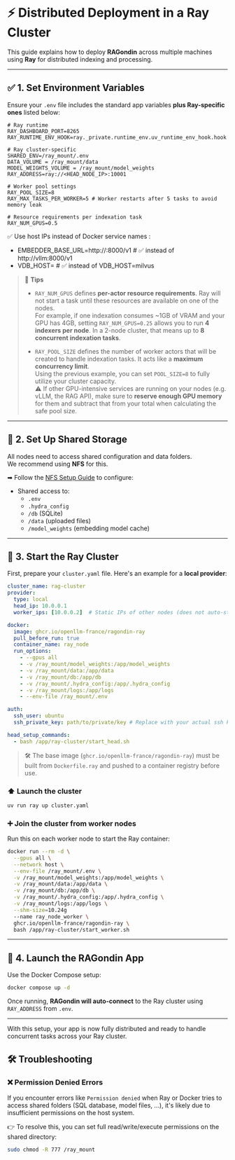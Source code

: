 # ⚡ Distributed Deployment in a Ray Cluster

This guide explains how to deploy **RAGondin** across multiple machines using **Ray** for distributed indexing and processing.

---

## ✅ 1. Set Environment Variables

Ensure your `.env` file includes the standard app variables **plus Ray-specific ones** listed below:

```env
# Ray runtime
RAY_DASHBOARD_PORT=8265
RAY_RUNTIME_ENV_HOOK=ray._private.runtime_env.uv_runtime_env_hook.hook

# Ray cluster-specific
SHARED_ENV=/ray_mount/.env
DATA_VOLUME = /ray_mount/data
MODEL_WEIGHTS_VOLUME = /ray_mount/model_weights
RAY_ADDRESS=ray://<HEAD_NODE_IP>:10001

# Worker pool settings
RAY_POOL_SIZE=8
RAY_MAX_TASKS_PER_WORKER=5 # Worker restarts after 5 tasks to avoid memory leak

# Resource requirements per indexation task
RAY_NUM_GPUS=0.5
```

✅ Use host IPs instead of Docker service names :

- EMBEDDER_BASE_URL=http://<HOST-IP>:8000/v1  # ✅ instead of http://vllm:8000/v1
- VDB_HOST=<HOST-IP>                          # ✅ instead of VDB_HOST=milvus


> 🧠 **Tips**  
>
> - `RAY_NUM_GPUS` defines **per-actor resource requirements**. Ray will not start a task until these resources are available on one of the nodes.  
>   For example, if one indexation consumes ~1GB of VRAM and your GPU has 4GB, setting `RAY_NUM_GPUS=0.25` allows you to run **4 indexers per node**. In a 2-node cluster, that means up to **8 concurrent indexation tasks**.  
>
> - `RAY_POOL_SIZE` defines the number of worker actors that will be created to handle indexation tasks. It acts like a **maximum concurrency limit**.  
>   Using the previous example, you can set `POOL_SIZE=8` to fully utilize your cluster capacity.  
>   ⚠️ If other GPU-intensive services are running on your nodes (e.g. vLLM, the RAG API), make sure to **reserve enough GPU memory** for them and subtract that from your total when calculating the safe pool size.

---

## 📁 2. Set Up Shared Storage

All nodes need to access shared configuration and data folders.  
We recommend using **NFS** for this.

➡ Follow the [NFS Setup Guide](./setup_nfs.md) to configure:

- Shared access to:
  - `.env`
  - `.hydra_config`
  - `/db` (SQLite)
  - `/data` (uploaded files)
  - `/model_weights` (embedding model cache)

---

## 🚀 3. Start the Ray Cluster

First, prepare your `cluster.yaml` file. Here's an example for a **local provider**:

```yaml
cluster_name: rag-cluster
provider:
  type: local
  head_ip: 10.0.0.1
  worker_ips: [10.0.0.2]  # Static IPs of other nodes (does not auto-start workers)

docker:
  image: ghcr.io/openllm-france/ragondin-ray
  pull_before_run: true
  container_name: ray_node
  run_options:
    - --gpus all
    - -v /ray_mount/model_weights:/app/model_weights
    - -v /ray_mount/data:/app/data
    - -v /ray_mount/db:/app/db
    - -v /ray_mount/.hydra_config:/app/.hydra_config
    - -v /ray_mount/logs:/app/logs
    - --env-file /ray_mount/.env

auth:
  ssh_user: ubuntu
  ssh_private_key: path/to/private/key # Replace with your actual ssh key path

head_setup_commands:
  - bash /app/ray-cluster/start_head.sh
```

> 🛠️ The base image (`ghcr.io/openllm-france/ragondin-ray`) must be built from `Dockerfile.ray` and pushed to a container registry before use.

### ⬆️ Launch the cluster

```bash
uv run ray up cluster.yaml
```

### ➕ Join the cluster from worker nodes

Run this on each worker node to start the Ray container:

```bash
docker run --rm -d \
  --gpus all \
  --network host \
  --env-file /ray_mount/.env \
  -v /ray_mount/model_weights:/app/model_weights \
  -v /ray_mount/data:/app/data \
  -v /ray_mount/db:/app/db \
  -v /ray_mount/.hydra_config:/app/.hydra_config \
  -v /ray_mount/logs:/app/logs \
  --shm-size=10.24g
  --name ray_node_worker \
  ghcr.io/openllm-france/ragondin-ray \
  bash /app/ray-cluster/start_worker.sh
```

---

## 🐳 4. Launch the RAGondin App

Use the Docker Compose setup:

```bash
docker compose up -d
```

Once running, **RAGondin will auto-connect** to the Ray cluster using `RAY_ADDRESS` from `.env`.

---

With this setup, your app is now fully distributed and ready to handle concurrent tasks across your Ray cluster.


## 🛠️ Troubleshooting

### ❌ Permission Denied Errors

If you encounter errors like `Permission denied` when Ray or Docker tries to access shared folders (SQL database, model files, ...), it's likely due to insufficient permissions on the host system.

👉 To resolve this, you can set full read/write/execute permissions on the shared directory:

```bash
sudo chmod -R 777 /ray_mount
```